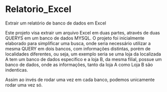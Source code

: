 # Relatorio_Excel
Extrair um relatório de banco de dados em Excel

Este projeto visa extrair um arquivo Excel em duas partes, através de duas QUERYS em um banco de dados MYSQL.
O projeto foi inicialmente elaborado para simplificar uma busca, onde seria necessário utilizar a mesma QUERY em dois bancos, com informações distintas, porém de localidades diferentes, ou seja, um exemplo seria se uma loja da localizada A tem um banco de dados especifico e a loja B, da mesma filial, possue um banco de dados, onde as informações, tanto da loja A como Loja B são indenticas.

Assim ao invés de rodar uma vez em cada banco, podemos unicamente rodar uma vez só.
